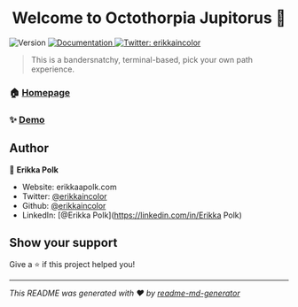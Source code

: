 <h1 align="center">Welcome to Octothorpia Jupitorus 👋</h1>
<p>
  <img alt="Version" src="https://img.shields.io/badge/version-2.0-blue.svg?cacheSeconds=2592000" />
  <a href="https://github.com/erikkaincolor/madlib_game" target="_blank">
    <img alt="Documentation" src="https://img.shields.io/badge/documentation-yes-brightgreen.svg" />
  </a>
  <a href="https://twitter.com/erikkaincolor" target="_blank">
    <img alt="Twitter: erikkaincolor" src="https://img.shields.io/twitter/follow/erikkaincolor.svg?style=social" />
  </a>
</p>

> This is a bandersnatchy, terminal-based, pick your own path experience.

### 🏠 [Homepage](https://replit.com/@erikkaincolor/HB-Python-Prep-or-Project-FINAL)

### ✨ [Demo](https://replit.com/@erikkaincolor/HB-Python-Prep-or-Project-FINAL)

## Author

👤 **Erikka Polk**

* Website: erikkaapolk.com
* Twitter: [@erikkaincolor](https://twitter.com/erikkaincolor)
* Github: [@erikkaincolor](https://github.com/erikkaincolor)
* LinkedIn: [@Erikka Polk](https://linkedin.com/in/Erikka Polk)

## Show your support

Give a ⭐️ if this project helped you!

***
_This README was generated with ❤️ by [readme-md-generator](https://github.com/kefranabg/readme-md-generator)_